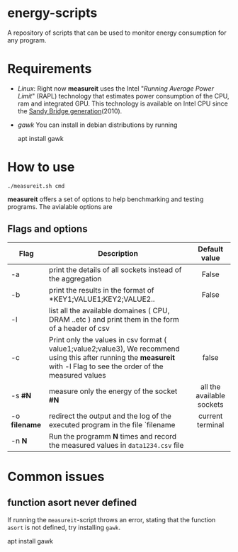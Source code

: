 # energy-scripts
A repository of scripts that can be used to monitor energy consumption for any program.


# Requirements  
- *Linux*: 
Right now **measureit** uses the Intel "_Running Average Power Limit_" (RAPL) technology that estimates power consumption of the CPU, ram and integrated GPU.
This technology is available on Intel CPU since the [Sandy Bridge generation](https://fr.wikipedia.org/wiki/Intel#Historique_des_microprocesseurs_produits)(2010).

- *gawk* 
You can install in debian distributions by running 
    
    apt install gawk

# How to use 

    ./measureit.sh cmd 

**measureit** offers a set of options to help benchmarking and testing programs. The avialable options are 

## Flags and options 

|**Flag**|**Description**|**Default value**|
|--------|---------------|:---------------:|
| -a | print the details of all sockets instead of the aggregation | False | 
| -b | print the results in the format of *KEY1;VALUE1;KEY2;VALUE2.. | False | 
| -l | list all the available domaines ( CPU, DRAM ..etc ) and print them in the form of a header of csv | |
| -c | Print only the values in csv format ( value1;value2;value3), We recommend using this after running the **measureit** with -l Flag to see the order of the measured values | false | 
| -s **#N** | measure only the energy of the socket **#N** | all the available sockets |
| -o **filename** | redirect the output and the log of the executed program in the file `filename | current terminal |
| -n **N** | Run the programm **N** times and record the measured values in `data1234.csv` file |    | 




# Common issues

## function asort never defined

If running the `measureit`-script throws an error, stating that the function
`asort` is not defined, try installing `gawk`.
 
 
 apt install gawk


